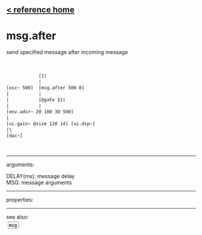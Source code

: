 [< reference home](ceammc_lib.html)
---

# msg.after


send specified message after incoming message

```


            [1(
            |
[osc~ 500]  [msg.after 500 0]
|           |
|           [@gate $1(
|           |
[env.adsr~ 20 100 30 500]
|
[ui.gain~ @size 120 14] [ui.dsp~]
|\
[dac~]

            
```

---
arguments:

DELAY(ms): message
            delay<br>
MSG: message arguments<br>

---
properties:


---
see also:<br>
[![msg](img/object_msg.png)](msg.html)
